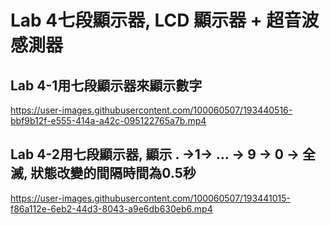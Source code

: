 # Lab 4七段顯示器, LCD 顯示器 + 超音波感測器 
## Lab 4-1用七段顯示器來顯示數字

https://user-images.githubusercontent.com/100060507/193440516-bbf9b12f-e555-414a-a42c-095122765a7b.mp4

## Lab 4-2用七段顯示器, 顯示 . →1→ ... → 9 → 0 → 全滅, 狀態改變的間隔時間為0.5秒

https://user-images.githubusercontent.com/100060507/193441015-f86a112e-6eb2-44d3-8043-a9e6db630eb6.mp4

